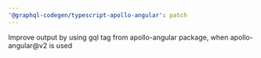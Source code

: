```yaml
---
'@graphql-codegen/typescript-apollo-angular': patch
---
```


Improve output by using gql tag from apollo-angular package, when apollo-angular@v2 is used
